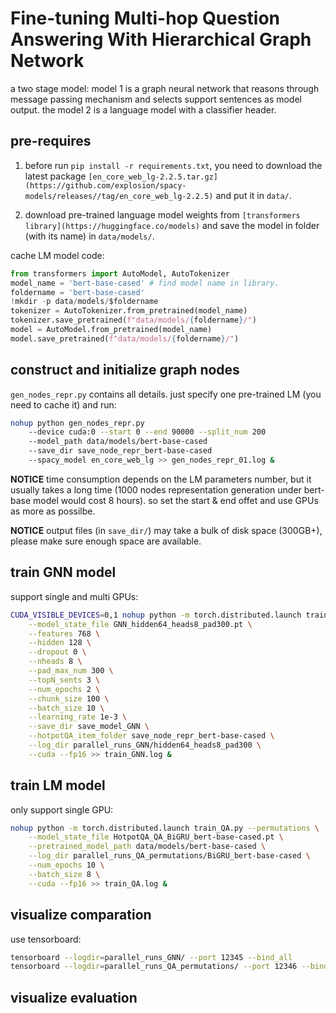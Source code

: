 # Fine-tuning Multi-hop Question Answering With Hierarchical Graph Network

a two stage model: model 1 is a graph neural network that reasons through message passing mechanism and selects support sentences as model output. the model 2 is a language model with a classifier header. 

## pre-requires

1. before run `pip install -r requirements.txt`, you need to download the latest package `[en_core_web_lg-2.2.5.tar.gz](https://github.com/explosion/spacy-models/releases//tag/en_core_web_lg-2.2.5)` and put it in `data/`.

2. download pre-trained language model weights from `[transformers library](https://huggingface.co/models)` and save the model in folder (with its name) in `data/models/`.

cache LM model code:

```python
from transformers import AutoModel, AutoTokenizer
model_name = 'bert-base-cased' # find model name in library.
foldername = 'bert-base-cased'
!mkdir -p data/models/$foldername
tokenizer = AutoTokenizer.from_pretrained(model_name)
tokenizer.save_pretrained(f"data/models/{foldername}/")
model = AutoModel.from_pretrained(model_name)
model.save_pretrained(f"data/models/{foldername}/")
```

## construct and initialize graph nodes

`gen_nodes_repr.py` contains all details. just specify one pre-trained LM (you need to cache it) and run:

```bash
nohup python gen_nodes_repr.py 
    --device cuda:0 --start 0 --end 90000 --split_num 200 
    --model_path data/models/bert-base-cased 
    --save_dir save_node_repr_bert-base-cased
    --spacy_model en_core_web_lg >> gen_nodes_repr_01.log &
```

**NOTICE** time consumption depends on the LM parameters number, but it usually takes a long time (1000 nodes representation generation under bert-base model would cost 8 hours). so set the start & end offet and use GPUs as more as possilbe. 

**NOTICE** output files (in `save_dir/`) may take a bulk of disk space (300GB+), please make sure enough space are available. 

## train GNN model

support single and multi GPUs:

```bash
CUDA_VISIBLE_DEVICES=0,1 nohup python -m torch.distributed.launch train_GNN.py \
    --model_state_file GNN_hidden64_heads8_pad300.pt \
    --features 768 \
    --hidden 128 \
    --dropout 0 \
    --nheads 8 \
    --pad_max_num 300 \
    --topN_sents 3 \
    --num_epochs 2 \
    --chunk_size 100 \
    --batch_size 10 \
    --learning_rate 1e-3 \
    --save_dir save_model_GNN \
    --hotpotQA_item_folder save_node_repr_bert-base-cased \
    --log_dir parallel_runs_GNN/hidden64_heads8_pad300 \
    --cuda --fp16 >> train_GNN.log &
```


## train LM model

only support single GPU:

```bash
nohup python -m torch.distributed.launch train_QA.py --permutations \
    --model_state_file HotpotQA_QA_BiGRU_bert-base-cased.pt \
    --pretrained_model_path data/models/bert-base-cased \
    --log_dir parallel_runs_QA_permutations/BiGRU_bert-base-cased \
    --num_epochs 10 \
    --batch_size 8 \
    --cuda --fp16 >> train_QA.log &
```

## visualize comparation

use tensorboard:

```bash
tensorboard --logdir=parallel_runs_GNN/ --port 12345 --bind_all
tensorboard --logdir=parallel_runs_QA_permutations/ --port 12346 --bind_all
```

## visualize evaluation



